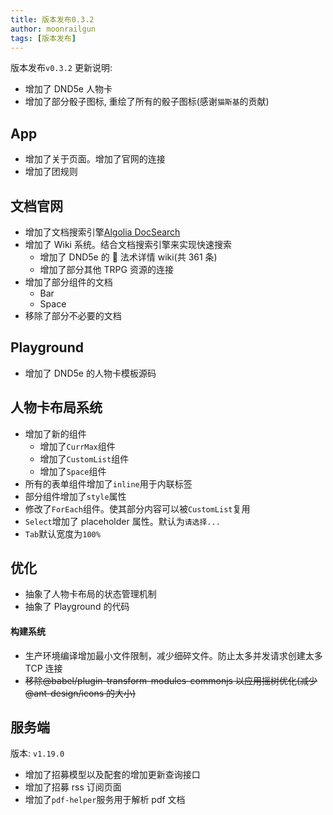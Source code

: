 ```yaml
---
title: 版本发布0.3.2
author: moonrailgun
tags: [版本发布]
---
```


版本发布`v0.3.2` 更新说明:

- 增加了 DND5e 人物卡
- 增加了部分骰子图标, 重绘了所有的骰子图标(感谢`猫斯基`的贡献)

## App

- 增加了关于页面。增加了官网的连接
- 增加了团规则

## 文档官网

- 增加了文档搜索引擎[Algolia DocSearch](https://docsearch.algolia.com/)
- 增加了 Wiki 系统。结合文档搜索引擎来实现快速搜索
  - 增加了 DND5e 的  法术详情 wiki(共 361 条)
  - 增加了部分其他 TRPG 资源的连接
- 增加了部分组件的文档
  - Bar
  - Space
- 移除了部分不必要的文档

<!--truncate-->

## Playground

- 增加了 DND5e 的人物卡模板源码

## 人物卡布局系统

- 增加了新的组件
  - 增加了`CurrMax`组件
  - 增加了`CustomList`组件
  - 增加了`Space`组件
- 所有的表单组件增加了`inline`用于内联标签
- 部分组件增加了`style`属性
- 修改了`ForEach`组件。使其部分内容可以被`CustomList`复用
- `Select`增加了 placeholder 属性。默认为`请选择...`
- `Tab`默认宽度为`100%`

## 优化

- 抽象了人物卡布局的状态管理机制
- 抽象了 Playground 的代码

#### 构建系统

- 生产环境编译增加最小文件限制，减少细碎文件。防止太多并发请求创建太多 TCP 连接
- ~~移除@babel/plugin-transform-modules-commonjs 以应用摇树优化(减少@ant-design/icons 的大小)~~

## 服务端

版本: `v1.19.0`

- 增加了招募模型以及配套的增加更新查询接口
- 增加了招募 rss 订阅页面
- 增加了`pdf-helper`服务用于解析 pdf 文档
